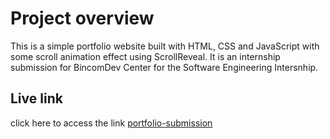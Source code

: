 # Project overview
This is a simple portfolio website built with HTML, CSS and JavaScript with some scroll animation effect using ScrollReveal. It is an internship submission for BincomDev Center for the Software Engineering Intersnhip.

## Live link
click here to access the link [portfolio-submission](https://portfolio-bincomlabs.netlify.app)